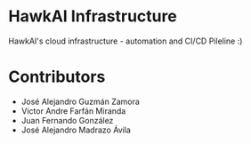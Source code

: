 # HawkAI Infrastructure

HawkAI's cloud infrastructure - automation and CI/CD Pileline :)


# Contributors
* José Alejandro Guzmán Zamora
* Victor Andre Farfán Miranda
* Juan Fernando González
* José Alejandro Madrazo Ávila